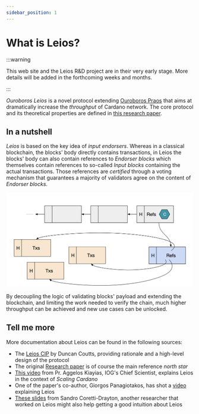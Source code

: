 ```yaml
---
sidebar_position: 1
---
```


# What is Leios?

:::warning

This web site and the Leios R&D project are in their very early stage. More
details will be added in the forthcoming weeks and months.

:::

_Ouroboros Leios_ is a novel protocol extending
[Ouroboros Praos](https://docs.cardano.org/about-cardano/learn/ouroboros-overview/)
that aims at dramatically increase the _throughput_ of Cardano network. The core
protocol and its theoretical properties are defined in
[this research paper](https://iohk.io/en/research/library/papers/high-throughput-blockchain-consensus-under-realistic-network-assumptions/).

## In a nutshell

_Leios_ is based on the key idea of _input endorsers_. Whereas in a classical
blockchain, the blocks' body directly contains transactions, in Leios the
blocks' body can also contain references to _Endorser blocks_ which themselves
contain references to so-called _Input blocks_ containing the actual
transactions. Those references are _certified_ through a voting mechanism that
guarantees a majority of validators agree on the content of _Endorser blocks_.

![Input Endorsers](input-endorsers.png)

By decoupling the logic of validating blocks' payload and extending the
blockchain, and limiting the work needed to verify the chain, much higher
throughput can be achieved and new use cases can be unlocked.

## Tell me more

More documentation about Leios can be found in the following sources:

- The [Leios CIP](https://github.com/cardano-foundation/CIPs/pull/379) by Duncan
  Coutts, providing rationale and a high-level design of the protocol
- The original
  [Research paper](https://iohk.io/en/research/library/papers/high-throughput-blockchain-consensus-under-realistic-network-assumptions/)
  is of course the main reference _north star_
- [This video](https://www.youtube.com/watch?v=Czmg9WmSCcI) from Pr. Aggelos
  Kiayias, IOG's Chief Scientist, explains Leios in the context of _Scaling
  Cardano_
- One of the paper's co-author, Giorgos Panagiotakos, has shot a
  [video](https://www.youtube.com/watch?v=YEcYVygdhzU) explaining Leios
- [These slides](https://docs.google.com/presentation/d/1W_KHdvdLNDEStE99D7Af2SRiTqZNnVLQiEPqRHJySqI/edit?usp=sharing)
  from Sandro Coretti-Drayton, another researcher that worked on Leios might
  also help getting a good intuition about Leios
